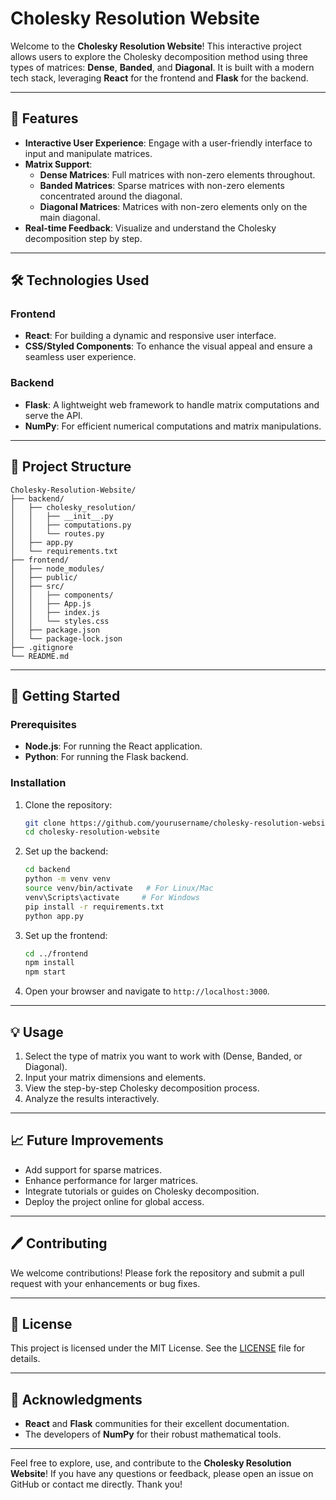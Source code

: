 # Cholesky Resolution Website

Welcome to the **Cholesky Resolution Website**! This interactive project allows users to explore the Cholesky decomposition method using three types of matrices: **Dense**, **Banded**, and **Diagonal**. It is built with a modern tech stack, leveraging **React** for the frontend and **Flask** for the backend.

---

## 🚀 Features

- **Interactive User Experience**: Engage with a user-friendly interface to input and manipulate matrices.
- **Matrix Support**:
  - **Dense Matrices**: Full matrices with non-zero elements throughout.
  - **Banded Matrices**: Sparse matrices with non-zero elements concentrated around the diagonal.
  - **Diagonal Matrices**: Matrices with non-zero elements only on the main diagonal.
- **Real-time Feedback**: Visualize and understand the Cholesky decomposition step by step.

---

## 🛠️ Technologies Used

### Frontend
- **React**: For building a dynamic and responsive user interface.
- **CSS/Styled Components**: To enhance the visual appeal and ensure a seamless user experience.

### Backend
- **Flask**: A lightweight web framework to handle matrix computations and serve the API.
- **NumPy**: For efficient numerical computations and matrix manipulations.

---

## 📂 Project Structure

```
Cholesky-Resolution-Website/
├── backend/
│   ├── cholesky_resolution/
│   │   ├── __init__.py
│   │   ├── computations.py
│   │   └── routes.py
│   ├── app.py
│   └── requirements.txt
├── frontend/
│   ├── node_modules/
│   ├── public/
│   ├── src/
│   │   ├── components/
│   │   ├── App.js
│   │   ├── index.js
│   │   └── styles.css
│   ├── package.json
│   └── package-lock.json
├── .gitignore
└── README.md
```

---

## 🚀 Getting Started

### Prerequisites
- **Node.js**: For running the React application.
- **Python**: For running the Flask backend.

### Installation

1. Clone the repository:
   ```bash
   git clone https://github.com/yourusername/cholesky-resolution-website.git
   cd cholesky-resolution-website
   ```

2. Set up the backend:
   ```bash
   cd backend
   python -m venv venv
   source venv/bin/activate   # For Linux/Mac
   venv\Scripts\activate     # For Windows
   pip install -r requirements.txt
   python app.py
   ```

3. Set up the frontend:
   ```bash
   cd ../frontend
   npm install
   npm start
   ```

4. Open your browser and navigate to `http://localhost:3000`.

---

## 💡 Usage
1. Select the type of matrix you want to work with (Dense, Banded, or Diagonal).
2. Input your matrix dimensions and elements.
3. View the step-by-step Cholesky decomposition process.
4. Analyze the results interactively.

---

## 📈 Future Improvements
- Add support for sparse matrices.
- Enhance performance for larger matrices.
- Integrate tutorials or guides on Cholesky decomposition.
- Deploy the project online for global access.

---

## 🖊️ Contributing
We welcome contributions! Please fork the repository and submit a pull request with your enhancements or bug fixes.

---

## 📄 License
This project is licensed under the MIT License. See the [LICENSE](LICENSE) file for details.

---

## 🙏 Acknowledgments
- **React** and **Flask** communities for their excellent documentation.
- The developers of **NumPy** for their robust mathematical tools.

---

Feel free to explore, use, and contribute to the **Cholesky Resolution Website**! If you have any questions or feedback, please open an issue on GitHub or contact me directly. Thank you!
